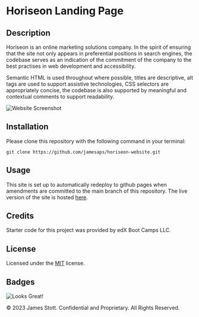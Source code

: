 # Horiseon Landing Page

## Description

Horiseon is an online marketing solutions company. In the spirit of ensuring that the site not only appears in preferential positions in search engines, the codebase serves as an indication of the commitment of the company to the best practises in web development and accessibility.

Semantic HTML is used throughout where possible, titles are descriptive, alt tags are used to support assistive technologies, CSS selectors are appropriately concise, the codebase is also supported by meaningful and contextual comments to support readability. 

![Website Screenshot](./assets/images/website-screenshot.png)

## Installation

Please clone this repository with the following command in your terminal:

```
git clone https://github.com/jamesaps/horiseon-website.git
```

## Usage

This site is set up to automatically redeploy to github pages when amendments are committed to the main branch of this repository. The live version of the site is hosted [here](https://jamesaps.github.io/horiseon-website).

## Credits

Starter code for this project was provided by edX Boot Camps LLC.

## License

Licensed under the [MIT](https://github.com/jamesaps/horiseon-website/blob/main/LICENSE) license.

## Badges

![Looks Great!](https://img.shields.io/badge/looks-great-yellow)

© 2023 James Stott. Confidential and Proprietary. All Rights Reserved.
